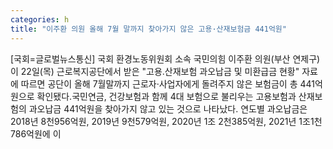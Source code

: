 ```yaml
---
categories: h
title: "이주환 의원 올해 7월 말까지 찾아가지 않은 고용·산재보험금 441억원"
---
```

[국회=글로벌뉴스통신] 국회 환경노동위원회 소속 국민의힘 이주환 의원(부산 연제구)이 22일(목) 근로복지공단에서 받은 "고용․산재보험 과오납금 및 미환급금 현황" 자료에 따르면 공단이 올해 7월말까지 근로자·사업자에게 돌려주지 않은 보험금이 총 441억원으로 확인됐다.국민연금, 건강보험과 함께 4대 보험으로 불리우는 고용보험과 산재보험의 과오납금 441억원을 찾아가지 않고 있는 것으로 나타났다. 연도별 과오납금은 2018년 8천956억원, 2019년 9천579억원, 2020년 1조 2천385억원, 2021년 1조1천786억원에 이